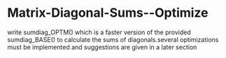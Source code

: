 # Matrix-Diagonal-Sums--Optimize
write sumdiag_OPTM() which is a faster version of the provided sumdiag_BASE() to calculate the sums of diagonals.several optimizations must be implemented and suggestions are given in a later section
